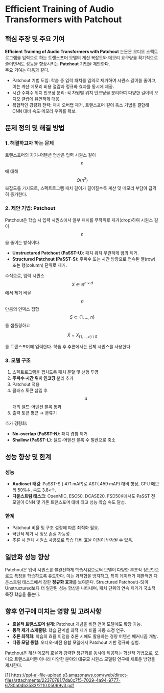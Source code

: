 # Efficient Training of Audio Transformers with Patchout

## 핵심 주장 및 주요 기여
**Efficient Training of Audio Transformers with Patchout** 논문은 오디오 스펙트로그램을 입력으로 하는 트랜스포머 모델의 계산 복잡도와 메모리 요구량을 획기적으로 줄이면서도 성능을 향상시키는 **Patchout** 기법을 제안한다.  
주요 기여는 다음과 같다.  
- Patchout 기법 도입: 학습 중 입력 패치를 임의로 제거하여 시퀀스 길이를 줄이고, 이는 계산·메모리 비용 절감과 정규화 효과를 동시에 제공.  
- 시간·주파수 위치 인코딩 분리: 각 차원별 위치 인코딩을 분리하여 다양한 길이의 오디오 클립에 유연하게 대응.  
- 복합적인 경량화 전략: 패치 오버랩 제거, 트랜스포머 깊이 축소 기법을 결합해 CNN 대비 속도·메모리 우위를 확보.  

## 문제 정의 및 해결 방법
### 1. 해결하고자 하는 문제  
트랜스포머의 자기-어텐션 연산은 입력 시퀀스 길이 $$n$$에 대해 $$O(n^2)$$ 복잡도를 가지므로, 스펙트로그램 패치 길이가 길어질수록 계산 및 메모리 부담이 급격히 증가한다.

### 2. 제안 기법: Patchout  
Patchout은 학습 시 입력 시퀀스에서 일부 패치를 무작위로 제거(drop)하여 시퀀스 길이 $$n$$을 줄이는 방식이다.  
- **Unstructured Patchout (PaSST-U)**: 패치 위치 무관하게 임의 제거.  
- **Structured Patchout (PaSST-S)**: 주파수 또는 시간 방향으로 연속된 열(row) 또는 행(column) 단위로 제거.  

수식으로, 입력 시퀀스 $$X \in \mathbb{R}^{n \times d}$$ 에서 제거 비율 $$\rho$$만큼의 인덱스 집합 $$S \subset \{1,\dots,n\}$$를 샘플링하고  

$$
\tilde{X} = X_{\{1,\dots,n\}\setminus S}
$$

를 트랜스포머에 입력한다. 학습 후 추론에서는 전체 시퀀스를 사용한다.

### 3. 모델 구조  
1) 스펙트로그램을 겹치도록 패치 분할 및 선형 투영  
2) **주파수·시간 위치 인코딩** 분리 추가  
3) Patchout 적용  
4) 클래스 토큰 삽입 후 $$d$$개의 셀프-어텐션 블록 통과  
5) 출력 토큰 평균 → 분류기  

추가 경량화:  
- **No-overlap (PaSST-N)**: 패치 겹침 제거  
- **Shallow (PaSST-L)**: 셀프-어텐션 블록 수 절반으로 축소  

## 성능 향상 및 한계
### 성능  
- **Audioset 태깅**: PaSST-S (.471 mAP)로 AST(.459 mAP) 대비 향상, GPU 메모리 50%↓, 속도 3.8×↑.  
- **다운스트림 태스크**: OpenMIC, ESC50, DCASE20, FSD50K에서도 PaSST 전 모델이 CNN 및 기존 트랜스포머 대비 최고 성능·학습 속도 달성.  

### 한계  
- Patchout 비율 및 구조 설정에 따른 최적화 필요.  
- 극단적 제거 시 정보 손실 가능성.  
- 추론 시 전체 시퀀스 사용으로 학습 대비 효율 이점이 반감될 수 있음.  

## 일반화 성능 향상
Patchout은 입력 시퀀스를 불완전하게 학습시킴으로써 모델이 다양한 부분적 정보만으로도 특징을 학습하도록 유도한다. 이는 과적합을 방지하고, 특히 데이터가 제한적인 다운스트림 태스크에서 강한 **정규화 효과**를 보여준다. Structured Patchout(-S)이 Unstructured보다 더 일관된 성능 향상을 나타내며, 패치 단위의 연속 제거가 국소적 특징 학습을 돕는다.

## 향후 연구에 미치는 영향 및 고려사항
- **효율적 트랜스포머 설계**: Patchout 개념을 비전·언어 모델에도 확장 가능.  
- **동적 제거 스케줄링**: 학습 단계별 최적 제거 비율 자동 조정 연구.  
- **추론 최적화**: 학습의 효율 이점을 추론 시에도 활용하는 경량 어텐션 메커니즘 개발.  
- **다중 모달 통합**: 오디오-비전 융합 모델에서 Patchout 기반 정규화 실험.  

Patchout은 계산·메모리 효율과 강력한 정규화를 동시에 제공하는 혁신적 기법으로, 오디오 트랜스포머뿐 아니라 다양한 분야의 대규모 시퀀스 모델링 연구에 새로운 방향을 제시한다.

[1] https://ppl-ai-file-upload.s3.amazonaws.com/web/direct-files/attachments/22370781/7da0c7f5-7039-4a94-9777-6780a04b3583/2110.05069v3.pdf
